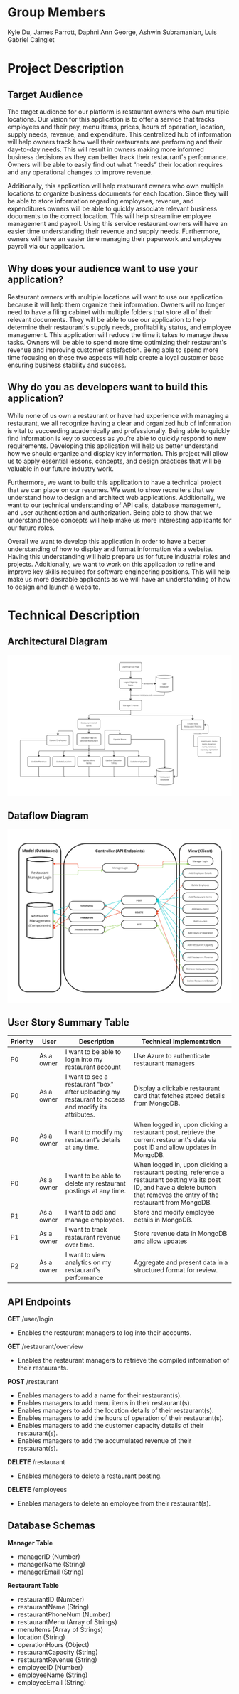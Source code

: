 # Group Members
Kyle Du, James Parrott, Daphni Ann George, Ashwin Subramanian, Luis Gabriel Cainglet

# Project Description
## Target Audience
The target audience for our platform is restaurant owners who own multiple locations. Our vision for this application is to offer a service that tracks employees and their pay, menu items, prices, hours of operation, location, supply needs, revenue, and expenditure. This centralized hub of information will help owners track how well their restaurants are performing and their day-to-day needs. This will result in owners making more informed business decisions as they can better track their restaurant's performance. Owners will be able to easily find out what “needs” their location requires and any operational changes to improve revenue. 

Additionally, this application will help restaurant owners who own multiple locations to organize business documents for each location. Since they will be able to store information regarding employees, revenue, and expenditures owners will be able to quickly associate relevant business documents to the correct location. This will help streamline employee management and payroll. Using this service restaurant owners will have an easier time understanding their revenue and supply needs. Furthermore, owners will have an easier time managing their paperwork and employee payroll via our application.

## Why does your audience want to use your application?
Restaurant owners with multiple locations will want to use our application because it will help them organize their information. Owners will no longer need to have a filing cabinet with multiple folders that store all of their relevant documents. They will be able to use our application to help determine their restaurant's supply needs, profitability status, and employee management. This application will reduce the time it takes to manage these tasks. Owners will be able to spend more time optimizing their restaurant's revenue and improving customer satisfaction. Being able to spend more time focusing on these two aspects will help create a loyal customer base ensuring business stability and success.

## Why do you as developers want to build this application?
While none of us own a restaurant or have had experience with managing a restaurant, we all recognize having a clear and organized hub of information is vital to succeeding academically and professionally. Being able to quickly find information is key to success as you’re able to quickly respond to new requirements. Developing this application will help us better understand how we should organize and display key information. This project will allow us to apply essential lessons, concepts, and design practices that will be valuable in our future industry work.

Furthermore, we want to build this application to have a technical project that we can place on our resumes. We want to show recruiters that we understand how to design and architect web applications.  Additionally, we want to our technical understanding of API calls, database management, and user authentication and authorization. Being able to show that we understand these concepts will help make us more interesting applicants for our future roles.

Overall we want to develop this application in order to have a better understanding of how to display and format information via a website. Having this understanding will help prepare us for future industrial roles and projects. Additionally, we want to work on this application to refine and improve key skills required for software engineering positions. This will help make us more desirable applicants as we will have an understanding of how to design and launch a website.

# Technical Description

## Architectural Diagram
![Photo of our architectural diagram](diagrams/Architectural-Diagram.jpg)

## Dataflow Diagram
![Photo of our dataflow diagram](diagrams/Dataflow.jpg)

## User Story Summary Table
| Priority | User | Description | Technical Implementation |
| ---- | ---------- |-------------------- | -------------------------- |
| P0 | As a owner | I want to be able to login into my restaurant account | Use Azure to authenticate restaurant managers |
| P0 | As a owner | I want to see a restaurant "box" after uploading my restaurant to access and modify its attributes. | Display a clickable restaurant card that fetches stored details from MongoDB. |
| P0 | As a owner | I want to modify my restaurant’s details at any time. | When logged in, upon clicking a restaurant post, retrieve the current restaurant's data via post ID and allow updates in MongoDB. |
| P0 | As a owner | I want to be able to delete my restaurant postings at any time. | When logged in, upon clicking a restaurant posting, reference a restaurant posting via its post ID, and have a delete button that removes the entry of the restaurant from MongoDB.
| P1 | As a owner | I want to add and manage employees. | Store and modify employee details in MongoDB. |
| P1 | As a owner | I want to track restaurant revenue over time. | Store revenue data in MongoDB and allow updates |
| P2 | As a owner | I want to view analytics on my restaurant's performance | Aggregate and present data in a structured format for review. |

## API Endpoints
**GET** /user/login
- Enables the restaurant managers to log into their accounts.

**GET** /restaurant/overview 
- Enables the restaurant managers to retrieve the compiled information of their restaurants.

**POST** /restaurant
- Enables managers to add a name for their restaurant(s).
- Enables managers to add menu items in their restaurant(s).
- Enables managers to add the location details of their restaurant(s).
- Enables managers to add the hours of operation of their restaurant(s).
- Enables managers to add the customer capacity details of their restaurant(s).
- Enables managers to add the accumulated revenue of their restaurant(s).

**DELETE** /restaurant
- Enables managers to delete a restaurant posting.

**DELETE** /employees
- Enables managers to delete an employee from their restaurant(s).

## Database Schemas
**Manager Table**
- managerID (Number)
- managerName (String)
- managerEmail (String)

**Restaurant Table**
- restaurantID (Number)
- restaurantName (String)
- restaurantPhoneNum (Number)
- restaurantMenu (Array of Strings)
- menuItems (Array of Strings)
- location (String)
- operationHours (Object)
- restaurantCapacity (String)
- restaurantRevenue (String)
- employeeID (Number)
- employeeName (String)
- employeeEmail (String)
